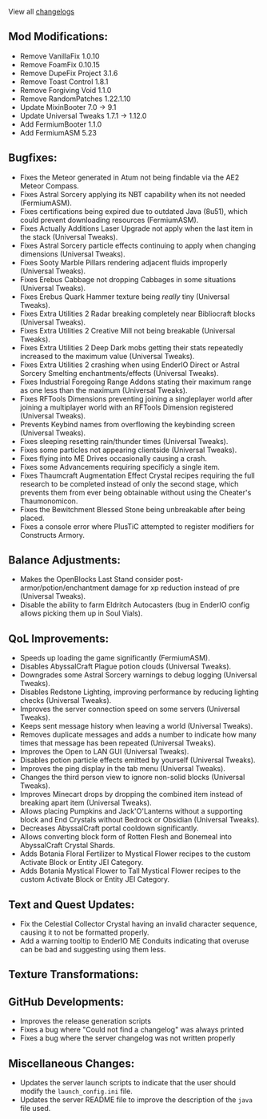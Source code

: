 
View all [changelogs](https://github.com/Divine-Journey-2/Divine-Journey-2/tree/main/changelog)

## Mod Modifications:

- Remove VanillaFix 1.0.10
- Remove FoamFix 0.10.15
- Remove DupeFix Project 3.1.6
- Remove Toast Control 1.8.1
- Remove Forgiving Void 1.1.0
- Remove RandomPatches 1.22.1.10
- Update MixinBooter 7.0 -> 9.1
- Update Universal Tweaks 1.7.1 -> 1.12.0
- Add FermiumBooter 1.1.0
- Add FermiumASM 5.23

## Bugfixes:

- Fixes the Meteor generated in Atum not being findable via the AE2 Meteor Compass.
- Fixes Astral Sorcery applying its NBT capability when its not needed (FermiumASM).
- Fixes certifications being expired due to outdated Java (8u51), which could prevent downloading resources (FermiumASM).
- Fixes Actually Additions Laser Upgrade not apply when the last item in the stack (Universal Tweaks).
- Fixes Astral Sorcery particle effects continuing to apply when changing dimensions (Universal Tweaks).
- Fixes Sooty Marble Pillars rendering adjacent fluids improperly (Universal Tweaks).
- Fixes Erebus Cabbage not dropping Cabbages in some situations (Universal Tweaks).
- Fixes Erebus Quark Hammer texture being *really* tiny (Universal Tweaks).
- Fixes Extra Utilities 2 Radar breaking completely near Bibliocraft blocks (Universal Tweaks).
- Fixes Extra Utilities 2 Creative Mill not being breakable (Universal Tweaks).
- Fixes Extra Utilities 2 Deep Dark mobs getting their stats repeatedly increased to the maximum value (Universal Tweaks).
- Fixes Extra Utilities 2 crashing when using EnderIO Direct or Astral Sorcery Smelting enchantments/effects (Universal Tweaks).
- Fixes Industrial Foregoing Range Addons stating their maximum range as one less than the maximum (Universal Tweaks).
- Fixes RFTools Dimensions preventing joining a singleplayer world after joining a multiplayer world with an RFTools Dimension registered (Universal Tweaks).
- Prevents Keybind names from overflowing the keybinding screen (Universal Tweaks).
- Fixes sleeping resetting rain/thunder times (Universal Tweaks).
- Fixes some particles not appearing clientside (Universal Tweaks).
- Fixes flying into ME Drives occasionally causing a crash.
- Fixes some Advancements requiring specificly a single item.
- Fixes Thaumcraft Augmentation Effect Crystal recipes requiring the full research to be completed instead of only the second stage, which prevents them from ever being obtainable without using the Cheater's Thaumonomicon.
- Fixes the Bewitchment Blessed Stone being unbreakable after being placed.
- Fixes a console error where PlusTiC attempted to register modifiers for Constructs Armory.

## Balance Adjustments:

- Makes the OpenBlocks Last Stand consider post-armor/potion/enchantment damage for xp reduction instead of pre (Universal Tweaks).
- Disable the ability to farm Eldritch Autocasters (bug in EnderIO config allows picking them up in Soul Vials).

## QoL Improvements:

- Speeds up loading the game significantly (FermiumASM).
- Disables AbyssalCraft Plague potion clouds (Universal Tweaks).
- Downgrades some Astral Sorcery warnings to debug logging (Universal Tweaks).
- Disables Redstone Lighting, improving performance by reducing lighting checks (Universal Tweaks).
- Improves the server connection speed on some servers (Universal Tweaks).
- Keeps sent message history when leaving a world (Universal Tweaks).
- Removes duplicate messages and adds a number to indicate how many times that message has been repeated (Universal Tweaks).
- Improves the Open to LAN GUI (Universal Tweaks).
- Disables potion particle effects emitted by yourself (Universal Tweaks).
- Improves the ping display in the tab menu (Universal Tweaks).
- Changes the third person view to ignore non-solid blocks (Universal Tweaks).
- Improves Minecart drops by dropping the combined item instead of breaking apart item (Universal Tweaks).
- Allows placing Pumpkins and Jack'O'Lanterns without a supporting block and End Crystals without Bedrock or Obsidian (Universal Tweaks).
- Decreases AbyssalCraft portal cooldown significantly.
- Allows converting block form of Rotten Flesh and Bonemeal into AbyssalCraft Crystal Shards.
- Adds Botania Floral Fertilizer to Mystical Flower recipes to the custom Activate Block or Entity JEI Category.
- Adds Botania Mystical Flower to Tall Mystical Flower recipes to the custom Activate Block or Entity JEI Category.

## Text and Quest Updates:

- Fix the Celestial Collector Crystal having an invalid character sequence, causing it to not be formatted properly.
- Add a warning tooltip to EnderIO ME Conduits indicating that overuse can be bad and suggesting using them less.

## Texture Transformations:



## GitHub Developments:

- Improves the release generation scripts
- Fixes a bug where "Could not find a changelog" was always printed
- Fixes a bug where the server changelog was not written properly


## Miscellaneous Changes:

- Updates the server launch scripts to indicate that the user should modify the `launch_config.ini` file.
- Updates the server README file to improve the description of the `java` file used.
